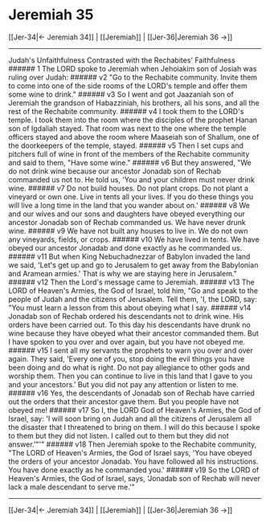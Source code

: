 # Jeremiah 35

[[Jer-34|← Jeremiah 34]] | [[Jeremiah]] | [[Jer-36|Jeremiah 36 →]]
***

Judah's Unfaithfulness Contrasted with the Rechabites' Faithfulness ###### 1 The LORD spoke to Jeremiah when Jehoiakim son of Josiah was ruling over Judah: ###### v2 "Go to the Rechabite community. Invite them to come into one of the side rooms of the LORD's temple and offer them some wine to drink." ###### v3 So I went and got Jaazaniah son of Jeremiah the grandson of Habazziniah, his brothers, all his sons, and all the rest of the Rechabite community. ###### v4 I took them to the LORD's temple. I took them into the room where the disciples of the prophet Hanan son of Igdaliah stayed. That room was next to the one where the temple officers stayed and above the room where Maaseiah son of Shallum, one of the doorkeepers of the temple, stayed. ###### v5 Then I set cups and pitchers full of wine in front of the members of the Rechabite community and said to them, "Have some wine." ###### v6 But they answered, "We do not drink wine because our ancestor Jonadab son of Rechab commanded us not to. He told us, 'You and your children must never drink wine. ###### v7 Do not build houses. Do not plant crops. Do not plant a vineyard or own one. Live in tents all your lives. If you do these things you will live a long time in the land that you wander about on.' ###### v8 We and our wives and our sons and daughters have obeyed everything our ancestor Jonadab son of Rechab commanded us. We have never drunk wine. ###### v9 We have not built any houses to live in. We do not own any vineyards, fields, or crops. ###### v10 We have lived in tents. We have obeyed our ancestor Jonadab and done exactly as he commanded us. ###### v11 But when King Nebuchadnezzar of Babylon invaded the land we said, 'Let's get up and go to Jerusalem to get away from the Babylonian and Aramean armies.' That is why we are staying here in Jerusalem." ###### v12 Then the Lord's message came to Jeremiah. ###### v13 The LORD of Heaven's Armies, the God of Israel, told him, "Go and speak to the people of Judah and the citizens of Jerusalem. Tell them, 'I, the LORD, say: "You must learn a lesson from this about obeying what I say. ###### v14 Jonadab son of Rechab ordered his descendants not to drink wine. His orders have been carried out. To this day his descendants have drunk no wine because they have obeyed what their ancestor commanded them. But I have spoken to you over and over again, but you have not obeyed me. ###### v15 I sent all my servants the prophets to warn you over and over again. They said, 'Every one of you, stop doing the evil things you have been doing and do what is right. Do not pay allegiance to other gods and worship them. Then you can continue to live in this land that I gave to you and your ancestors.' But you did not pay any attention or listen to me. ###### v16 Yes, the descendants of Jonadab son of Rechab have carried out the orders that their ancestor gave them. But you people have not obeyed me! ###### v17 So I, the LORD God of Heaven's Armies, the God of Israel, say: 'I will soon bring on Judah and all the citizens of Jerusalem all the disaster that I threatened to bring on them. I will do this because I spoke to them but they did not listen. I called out to them but they did not answer.'"'" ###### v18 Then Jeremiah spoke to the Rechabite community, "The LORD of Heaven's Armies, the God of Israel says, 'You have obeyed the orders of your ancestor Jonadab. You have followed all his instructions. You have done exactly as he commanded you.' ###### v19 So the LORD of Heaven's Armies, the God of Israel, says, 'Jonadab son of Rechab will never lack a male descendant to serve me.'"

***
[[Jer-34|← Jeremiah 34]] | [[Jeremiah]] | [[Jer-36|Jeremiah 36 →]]
